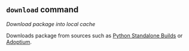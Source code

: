 ## `download` command

_Download package into local cache_

Downloads package from sources such as [Python Standalone Builds][python-build-standalone-releases]
or [Adoptium][adoptium].

[adoptium]: https://adoptium.net/
[python-build-standalone-releases]: https://github.com/indygreg/python-build-standalone/releases
